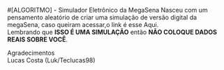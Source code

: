 #[ALGORITMO] - Simulador Eletrônico da MegaSena
Nasceu com um pensamento aleatório de criar uma simulação de versão digital da megaSena, caso queiram acessar,o link é esse Aqui.   
Lembrando que **ISSO É UMA SIMULAÇÃO** então **NÃO COLOQUE DADOS REAIS SOBRE VOCÊ**.   

Agradecimentos   
Lucas Costa (Luk/Teclucas98)